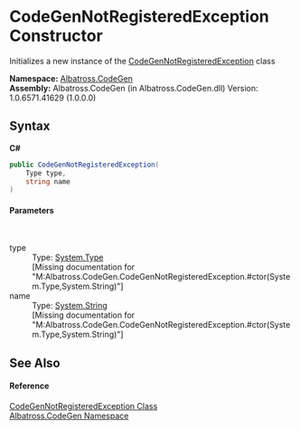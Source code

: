 # CodeGenNotRegisteredException Constructor 
 

Initializes a new instance of the <a href="11C3B4E3">CodeGenNotRegisteredException</a> class

**Namespace:**&nbsp;<a href="DCDDD28E">Albatross.CodeGen</a><br />**Assembly:**&nbsp;Albatross.CodeGen (in Albatross.CodeGen.dll) Version: 1.0.6571.41629 (1.0.0.0)

## Syntax

**C#**<br />
``` C#
public CodeGenNotRegisteredException(
	Type type,
	string name
)
```


#### Parameters
&nbsp;<dl><dt>type</dt><dd>Type: <a href="http://msdn2.microsoft.com/en-us/library/42892f65" target="_blank">System.Type</a><br />\[Missing <param name="type"/> documentation for "M:Albatross.CodeGen.CodeGenNotRegisteredException.#ctor(System.Type,System.String)"\]</dd><dt>name</dt><dd>Type: <a href="http://msdn2.microsoft.com/en-us/library/s1wwdcbf" target="_blank">System.String</a><br />\[Missing <param name="name"/> documentation for "M:Albatross.CodeGen.CodeGenNotRegisteredException.#ctor(System.Type,System.String)"\]</dd></dl>

## See Also


#### Reference
<a href="11C3B4E3">CodeGenNotRegisteredException Class</a><br /><a href="DCDDD28E">Albatross.CodeGen Namespace</a><br />